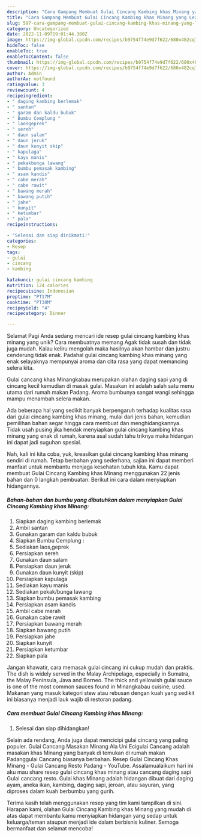 ```yaml
---
description: "Cara Gampang Membuat Gulai Cincang Kambing khas Minang yang Lezat Sekali"
title: "Cara Gampang Membuat Gulai Cincang Kambing khas Minang yang Lezat Sekali"
slug: 597-cara-gampang-membuat-gulai-cincang-kambing-khas-minang-yang-lezat-sekali
category: Uncategorized
date: 2022-11-09T19:01:44.300Z
image: https://img-global.cpcdn.com/recipes/b9754f74e9d7f622/680x482cq70/gulai-cincang-kambing-khas-minang-foto-resep-utama.jpg
hideToc: false
enableToc: true
enableTocContent: false
thumbnail: https://img-global.cpcdn.com/recipes/b9754f74e9d7f622/680x482cq70/gulai-cincang-kambing-khas-minang-foto-resep-utama.jpg
cover: https://img-global.cpcdn.com/recipes/b9754f74e9d7f622/680x482cq70/gulai-cincang-kambing-khas-minang-foto-resep-utama.jpg
author: Admin
authorAv: notfound
ratingvalue: 3
reviewcount: 4
recipeingredient:
- " daging kambing berlemak"
- " santan"
- " garam dan kaldu bubuk"
- " Bumbu Cemplung "
- " laosgeprek"
- " sereh"
- " daun salam"
- " daun jeruk"
- " daun kunyit skip"
- " kapulaga"
- " kayu manis"
- " pekakbunga lawang"
- " bumbu pemasak kambing"
- " asam kandis"
- " cabe merah"
- " cabe rawit"
- " bawang merah"
- " bawang putih"
- " jahe"
- " kunyit"
- " ketumbar"
- " pala"
recipeinstructions:

- "Selesai dan siap dinikmati!"
categories:
- Resep
tags:
- gulai
- cincang
- kambing

katakunci: gulai cincang kambing 
nutrition: 124 calories
recipecuisine: Indonesian
preptime: "PT17M"
cooktime: "PT38M"
recipeyield: "4"
recipecategory: Dinner

---
```



Selamat Pagi Anda sedang mencari ide resep gulai cincang kambing khas minang yang unik? Cara membuatnya memang Agak tidak susah dan tidak juga mudah. Kalau keliru mengolah maka hasilnya akan hambar dan justru cenderung tidak enak. Padahal gulai cincang kambing khas minang yang enak selayaknya mempunyai aroma dan cita rasa yang dapat memancing selera kita.


Gulai cancang khas Minangkabau merupakan olahan daging sapi yang di cincang kecil kemudian di masak gulai. Masakan ini adalah salah satu menu utama dari rumah makan Padang. Aroma bumbunya sangat wangi sehingga mampu menambah selera makan.

Ada beberapa hal yang sedikit banyak berpengaruh terhadap kualitas rasa dari gulai cincang kambing khas minang, mulai dari jenis bahan, kemudian pemilihan bahan segar hingga cara membuat dan menghidangkannya. Tidak usah pusing jika hendak menyiapkan gulai cincang kambing khas minang yang enak di rumah, karena asal sudah tahu triknya maka hidangan ini dapat jadi suguhan spesial.


Nah, kali ini kita coba, yuk, kreasikan gulai cincang kambing khas minang sendiri di rumah. Tetap berbahan yang sederhana, sajian ini dapat memberi manfaat untuk membantu menjaga kesehatan tubuh kita. Kamu dapat membuat Gulai Cincang Kambing khas Minang menggunakan 22 jenis bahan dan 0 langkah pembuatan. Berikut ini cara dalam menyiapkan hidangannya.

<!--inarticleads1-->

##### Bahan-bahan dan bumbu yang dibutuhkan dalam menyiapkan Gulai Cincang Kambing khas Minang:

1. Siapkan  daging kambing berlemak
1. Ambil  santan
1. Gunakan  garam dan kaldu bubuk
1. Siapkan  Bumbu Cemplung :
1. Sediakan  laos,geprek
1. Persiapkan  sereh
1. Gunakan  daun salam
1. Persiapkan  daun jeruk
1. Gunakan  daun kunyit (skip)
1. Persiapkan  kapulaga
1. Sediakan  kayu manis
1. Sediakan  pekak/bunga lawang
1. Siapkan  bumbu pemasak kambing
1. Persiapkan  asam kandis
1. Ambil  cabe merah
1. Gunakan  cabe rawit
1. Persiapkan  bawang merah
1. Siapkan  bawang putih
1. Persiapkan  jahe
1. Siapkan  kunyit
1. Persiapkan  ketumbar
1. Siapkan  pala


Jangan khawatir, cara memasak gulai cincang ini cukup mudah dan praktis. The dish is widely served in the Malay Archipelago, especially in Sumatra, the Malay Peninsula, Java and Borneo. The thick and yellowish gulai sauce is one of the most common sauces found in Minangkabau cuisine, used. Makanan yang masuk kategori stew atau rebusan dengan kuah yang sedikit ini biasanya menjadi lauk wajib di restoran padang. 

<!--inarticleads2-->

##### Cara membuat Gulai Cincang Kambing khas Minang:


1. Selesai dan siap dihidangkan!

Selain ada rendang, Anda juga dapat mencicipi gulai cincang yang paling populer. Gulai Cancang Masakan Minang Ala Uni Ecigulai Cancang adalah masakan khas Minang yang banyak di temukan di rumah makan Padanggulai Cancang biasanya berbahan. Resep Gulai Cincang Khas Minang - Gulai Cancang Resto Padang - YouTube. Assalamualaikum hari ini aku mau share resep gulai cincang khas minang atau cancang daging sapi Gulai cancang resto. Gulai khas Minang adalah hidangan dibuat dari daging ayam, aneka ikan, kambing, daging sapi, jeroan, atau sayuran, yang diproses dalam kuah berbumbu yang gurih. 

Terima kasih telah menggunakan resep yang tim kami tampilkan di sini. Harapan kami, olahan Gulai Cincang Kambing khas Minang yang mudah di atas dapat membantu kamu menyiapkan hidangan yang sedap untuk keluarga/teman ataupun menjadi ide dalam berbisnis kuliner. Semoga bermanfaat dan selamat mencoba!
